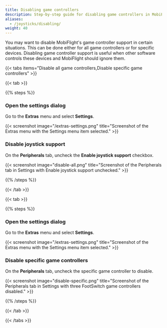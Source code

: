 ```yaml
---
title: Disabling game controllers
description: Step-by-step guide for disabling game controllers in MobiFlight.
aliases:
  - /joysticks/disabling/
weight: 40
---
```


<!-- markdownlint-disable MD024 -->
<!-- markdown lint doesn't understand third level headings when used as headings in steps within tabs -->

You may want to disable MobiFlight's game controller support in certain situations. This can be done either for all game controllers or for specific devices. Disabling game controller support is useful when other software controls these devices and MobiFlight should ignore them.

{{< tabs items="Disable all game controllers,Disable specific game controllers" >}}

{{< tab >}}

{{% steps %}}

### Open the settings dialog

Go to the **Extras** menu and select **Settings**.

{{< screenshot image="/extras-settings.png" title="Screenshot of the Extras menu with the Settings menu item selected." >}}

### Disable joystick support

On the **Peripherals** tab, uncheck the **Enable joystick support** checkbox.

{{< screenshot image="disable-all.png" title="Screenshot of the Peripherals tab in Settings with Enable joystick support unchecked." >}}

{{% /steps %}}

{{< /tab >}}

{{< tab >}}

{{% steps %}}

### Open the settings dialog

Go to the **Extras** menu and select **Settings**.

{{< screenshot image="/extras-settings.png" title="Screenshot of the Extras menu with the Settings menu item selected." >}}

### Disable specific game controllers

On the **Peripherals** tab, uncheck the specific game controller to disable.

{{< screenshot image="disable-specific.png" title="Screenshot of the Peripherals tab in Settings with three FootSwitch game controllers disabled." >}}

{{% /steps %}}

{{< /tab >}}

{{< /tabs >}}
